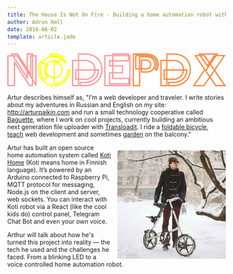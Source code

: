 ```yaml
---
title: The House Is Not On Fire - Building a home automation robot with Arduino, Raspberry Pi and Node.js by Artur Paikin
author: Adron Hall
date: 2016-06-02
template: article.jade
---
```

![Node PDX 2016](nodepdx-2016-logo.png)

Artur describes himself as, "I’m a web developer and traveler. I write stories about my adventures in Russian and English on my site: http://arturpaikin.com and run a small technology cooperative called [Baguette](http://unebaguette.com), where I work on cool projects, currently building an ambitious next generation file uploader with [Transloadit](https://transloadit.com/). I ride a [foldable bicycle](https://www.instagram.com/p/xC0qC2SSYb), [teach](http://unebaguette.com/web-course/) web development and sometimes [garden](https://www.instagram.com/p/4_6LO8ySVL/) on the balcony."

<span class="more"></span>

<img class="image" src="art-stida.jpg" style="float: right;margin-left: 15px;margin-top: 15px;" />

Artur has built an open source home automation system called [Koti Home](https://github.com/arturi/kotihome) (Koti means home in Finnish language). It’s powered by an Arduino connected to Raspberry Pi, MQTT protocol for messaging, Node.js on the client and server, web sockets. You can interact with Koti robot via a React (like the cool kids do) control panel, Telegram Chat Bot and even your own voice.

Arthur will talk about how he's turned this project into reality — the tech he used and the challenges he faced. From a blinking LED to a voice controlled home automation robot.